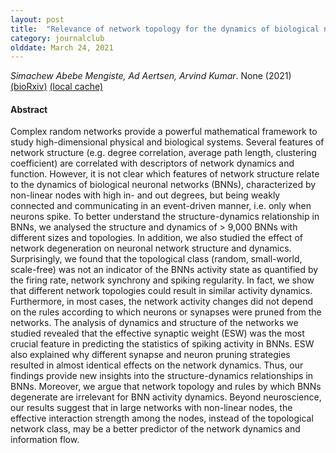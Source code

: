 ```yaml
---
layout: post
title:  "Relevance of network topology for the dynamics of biological neuronal networks (2021)"
category: journalclub
olddate: March 24, 2021
---
```

 
*Simachew Abebe Mengiste, Ad Aertsen, Arvind Kumar*. None (2021) 
[(bioRxiv)](http://biorxiv.org/lookup/doi/10.1101/2021.02.19.431963)
[(local cache)]({{site.url}}/journalclub/JCpapers/Mengiste2021.pdf)

#### Abstract
Complex random networks provide a powerful mathematical framework to study high-dimensional physical and biological systems. Several features of network structure (e.g. degree correlation, average path length, clustering coefficient) are correlated with descriptors of network dynamics and function. However, it is not clear which features of network structure relate to the dynamics of biological neuronal networks (BNNs), characterized by non-linear nodes with high in- and out degrees, but being weakly connected and communicating in an event-driven manner, i.e. only when neurons spike. To better understand the structure-dynamics relationship in BNNs, we analysed the structure and dynamics of > 9,000 BNNs with different sizes and topologies. In addition, we also studied the effect of network degeneration on neuronal network structure and dynamics. Surprisingly, we found that the topological class (random, small-world, scale-free) was not an indicator of the BNNs activity state as quantified by the firing rate, network synchrony and spiking regularity. In fact, we show that different network topologies could result in similar activity dynamics. Furthermore, in most cases, the network activity changes did not depend on the rules according to which neurons or synapses were pruned from the networks. The analysis of dynamics and structure of the networks we studied revealed that the effective synaptic weight (ESW) was the most crucial feature in predicting the statistics of spiking activity in BNNs. ESW also explained why different synapse and neuron pruning strategies resulted in almost identical effects on the network dynamics. Thus, our findings provide new insights into the structure-dynamics relationships in BNNs. Moreover, we argue that network topology and rules by which BNNs degenerate are irrelevant for BNN activity dynamics. Beyond neuroscience, our results suggest that in large networks with non-linear nodes, the effective interaction strength among the nodes, instead of the topological network class, may be a better predictor of the network dynamics and information flow.
